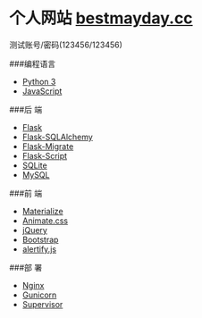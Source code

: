 # 个人网站 [bestmayday.cc](http://bestmayday.cc)

测试账号/密码(123456/123456)

###编程语言

- [Python 3](https://www.python.org/)
- [JavaScript](https://www.javascript.com/)

###后 端

- [Flask](https://github.com/pallets/flask)
- [Flask-SQLAlchemy](https://github.com/mitsuhiko/flask-sqlalchemy)
- [Flask-Migrate](https://github.com/miguelgrinberg/Flask-Migrate)
- [Flask-Script](https://github.com/smurfix/flask-script)
- [SQLite](https://www.sqlite.org/)
- [MySQL](https://www.mysql.com/)

###前 端

- [Materialize](https://github.com/Dogfalo/materialize)
- [Animate.css](https://github.com/daneden/animate.css/)
- [jQuery](https://github.com/jquery/jquery)
- [Bootstrap](https://github.com/twbs/bootstrap)
- [alertify.js](https://github.com/fabien-d/alertify.js)

###部 署
- [Nginx](http://nginx.org)
- [Gunicorn](http://gunicorn.org)
- [Supervisor](http://supervisord.org/)
